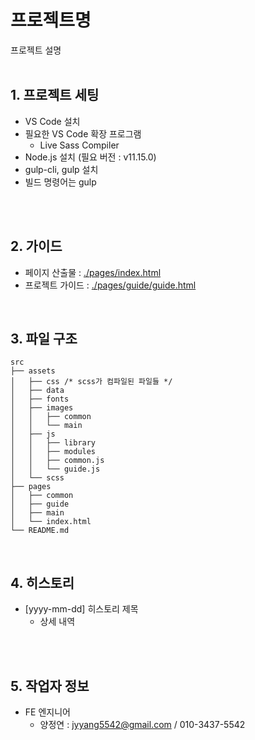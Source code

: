 # 프로젝트명
프로젝트 설명<br />
<br />

## 1. 프로젝트 세팅
+ VS Code 설치
+ 필요한 VS Code 확장 프로그램
  - Live Sass Compiler
+ Node.js 설치 (필요 버전 : v11.15.0)
+ gulp-cli, gulp 설치
+ 빌드 명령어는 gulp
<br />
<br />

## 2. 가이드
+ 페이지 산출물 : [./pages/index.html](./pages/index.html)
+ 프로젝트 가이드 : [./pages/guide/guide.html](./pages/guide/guide.html)<br />
<br />

## 3. 파일 구조
```
src
├── assets
│   ├── css /* scss가 컴파일된 파일들 */
│   ├── data
│   ├── fonts
│   ├── images
│   │   ├── common
│   │   └── main
│   ├── js
│   │   ├── library
│   │   ├── modules
│   │   ├── common.js
│   │   └── guide.js
│   └── scss
├── pages
│   ├── common
│   ├── guide
│   ├── main
│   └── index.html
└── README.md
```
<br />

## 4. 히스토리
+ [yyyy-mm-dd] 히스토리 제목
  - 상세 내역
<br />
<br />

## 5. 작업자 정보
+ FE 엔지니어
  - 양정연 : jyyang5542@gmail.com / 010-3437-5542
